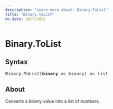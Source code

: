 ```yaml
---
description: "Learn more about: Binary.ToList"
title: "Binary.ToList"
ms.date: 10/7/2022
---
```

# Binary.ToList

## Syntax

<pre>
Binary.ToList(<b>binary</b> as binary) as list
</pre>

## About

Converts a binary value into a list of numbers.

